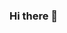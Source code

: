 ### Hi there 👋

<!--
**rania19/rania19** is a ✨ _special_ ✨ repository because its `README.md` (this file) appears on your GitHub profile.

Here are some ideas to get you started:

- 🔭 I’m currently a new graduate in computer engineering
- 🌱 I’m currently learning C++.
- 👯 I’m looking to collaborate on ...
- 🤔 I’m looking for help with finding a job
- 💬 Ask me about soft Skills
- 📫 How to reach me: [Email] (rania.bouteraa@esprit.tn)
- 😄 Pronouns: Her/She
- ⚡ Fun fact: I'am happy
-->
